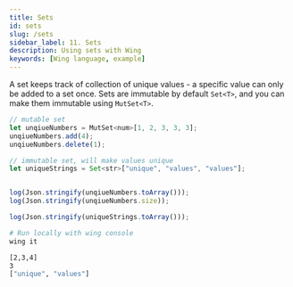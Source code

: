 ```yaml
---
title: Sets
id: sets
slug: /sets
sidebar_label: 11. Sets
description: Using sets with Wing
keywords: [Wing language, example]
---
```



A set keeps track of collection of unique values - a specific value can only be added to a set once. Sets are immutable by default `Set<T>`, and you can make them immutable using `MutSet<T>`.


```js playground example title="main.w"
// mutable set
let unqiueNumbers = MutSet<num>[1, 2, 3, 3, 3];
unqiueNumbers.add(4);
unqiueNumbers.delete(1);

// immutable set, will make values unique
let uniqueStrings = Set<str>["unique", "values", "values"];


log(Json.stringify(unqiueNumbers.toArray()));
log(Json.stringify(unqiueNumbers.size));

log(Json.stringify(uniqueStrings.toArray()));
```

```bash title="Wing console output"
# Run locally with wing console
wing it

[2,3,4]
3
["unique", "values"]
```